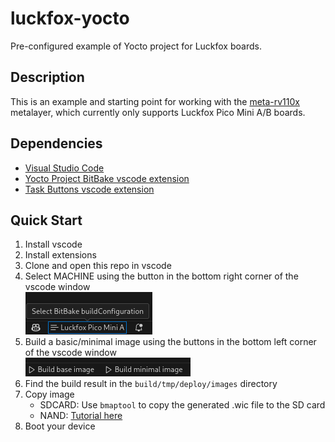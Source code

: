# luckfox-yocto

Pre-configured example of Yocto project for Luckfox boards.

## Description

This is an example and starting point for working with the [meta-rv110x](https://github.com/RamasyaR/meta-rv110x) metalayer, which currently only supports Luckfox Pico Mini A/B boards.

## Dependencies

* [Visual Studio Code](https://code.visualstudio.com/)
* [Yocto Project BitBake vscode extension](https://marketplace.visualstudio.com/items?itemName=yocto-project.yocto-bitbake)
* [Task Buttons vscode extension](https://marketplace.visualstudio.com/items?itemName=spencerwmiles.vscode-task-buttons)

## Quick Start
1. Install vscode
2. Install extensions
3. Clone and open this repo in vscode
4. Select MACHINE using the button in the bottom right corner of the vscode window<br />
![plot](files/img/select_machine.png)
5. Build a basic/minimal image using the buttons in the bottom left corner of the vscode window<br />
![plot](files/img/build_buttons.png)
6. Find the build result in the `build/tmp/deploy/images` directory
7. Copy image
    - SDCARD: Use `bmaptool` to copy the generated .wic file to the SD card
    - NAND: [Tutorial here](/flash_spi_nand.md)
8. Boot your device
